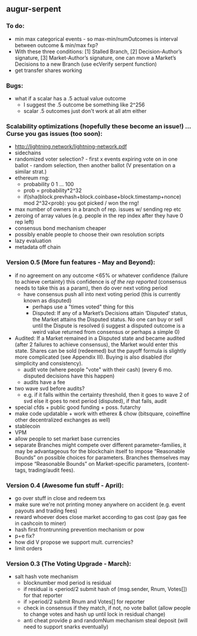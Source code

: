 augur-serpent
-------------

### To do:
- min max categorical events - so max-min/numOutcomes is interval between outcome & min/max fxp?
- With these three conditions: [1] Stalled Branch, [2] Decision-Author’s signature, [3] Market-Author’s signature, one can move a Market’s Decisions to a new Branch (use ecVerify serpent function)
- get transfer shares working

### Bugs:
- what if a scalar has a .5 actual value outcome
  - I suggest the .5 outcome be something like 2^256
  - scalar .5 outcomes just don't work at all atm either

### Scalability optimizations (hopefully these become an issue!) ... Curse you gas issues (too soon):
- http://lightning.network/lightning-network.pdf
- sidechains
- randomized voter selection? - first x events expiring vote on in one ballot - random selection, then another ballot (V presentation on a similar strat.)
- ethereum rng:
  - probability 0 1 ... 100
  - prob = probability*2^32
  - if(sha(block.prevhash+block.coinbase+block.timestamp+nonce) mod 2^32<prob):
	   	you got picked / won the rng!
- max number of owners in a branch of rep. issues w/ sending rep etc
- zeroing of array values (e.g. people in the rep index after they have 0 rep left)
- consensus bond mechanism cheaper
- possibly enable people to choose their own resolution scripts
- lazy evaluation
- metadata off chain

### Version 0.5 (More fun features - May and Beyond):
- if no agreement on any outcome <65% or whatever confidence (failure to achieve certainty) this confidence is *of the rep reported* (consensus needs to take this as a param), then do over next voting period
  - have consensus push all into next voting period (this is currently known as disputed)
    - perhaps use a "times voted" thing for this
    - Disputed: If any of a Market’s Decisions attain ‘Disputed’ status, the Market attains the Disputed status. No one can buy or sell until the Dispute is resolved (i suggest a disputed outcome is a weird value returned from consensus or perhaps a simple 0) 
- Audited: If a Market remained in a Disputed state and became audited (after 2 failures to achieve consensus), the Market would enter this state. Shares can be sold (redeemed) but the payoff formula is slightly more complicated (see Appendix III). Buying is also disabled (for simplicity and consistency).
  - audit vote (where people "vote" with their cash) (every 6 mo. disputed decisions have this happen)
  - audits have a fee
- two wave svd before audits?
  - e.g. if it falls within the certainty threshold, then it goes to wave 2 of svd else it goes to next period (disputed), if that fails, audit
- special cfds + public good funding + poss. futarchy
- make code updatable + work with etherex & chow (bitsquare, coineffine other decentralized exchanges as well)
- stablecoin
- VPM
- allow people to set market base currencies
- separate Branches might compete over different parameter-families, it may be advantageous for the blockchain itself to impose “Reasonable Bounds” on possible choices for parameters. Branches themselves may impose “Reasonable Bounds” on Market-specific parameters, (content-tags, trading/audit fees).

### Version 0.4 (Awesome fun stuff - April):
- go over stuff in close and redeem txs
- make sure we're not printing money anywhere on accident (e.g. event payouts and trading fees)
- reward whoever does close market according to gas cost (pay gas fee in cashcoin to miner)
- hash first frontrunning prevention mechanism or pow
- p+e fix?
- how did V propose we support mult. currencies?
- limit orders
	
### Version 0.3 (The Voting Upgrade - March):
- salt hash vote mechanism
  - blocknumber mod period is residual
  - if residual is <period/2 submit hash of (msg.sender, Rnum, Votes[]) for that reporter
  - if >period/2 submit Rnum and Votes[] for reporter
  - check in consensus if they match, if not, no vote ballot (allow people to change votes and hash up until lock in residual change)
  - anti cheat provide p and randomNum mechanism steal deposit (will need to support snarks eventually)

